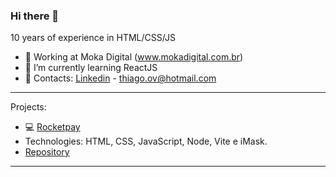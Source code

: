### Hi there 👋


10 years of experience in HTML/CSS/JS

- 🔭 Working at Moka Digital (www.mokadigital.com.br)
- 🌱 I’m currently learning ReactJS
- 📩 Contacts: <a href="https://www.linkedin.com/in/thiagoov/">Linkedin</a> - <a href="mailto:thiago.ov@hotmail.com"/>thiago.ov@hotmail.com</a>
<hr />

Projects:
- 💻 <a href="https://rocketpay-homepage.vercel.app/">Rocketpay</a>
- Technologies: HTML, CSS, JavaScript, Node, Vite e iMask.
- <a href="https://github.com/ThiagoBato/explorer-lab-01">Repository</a>
<hr />
